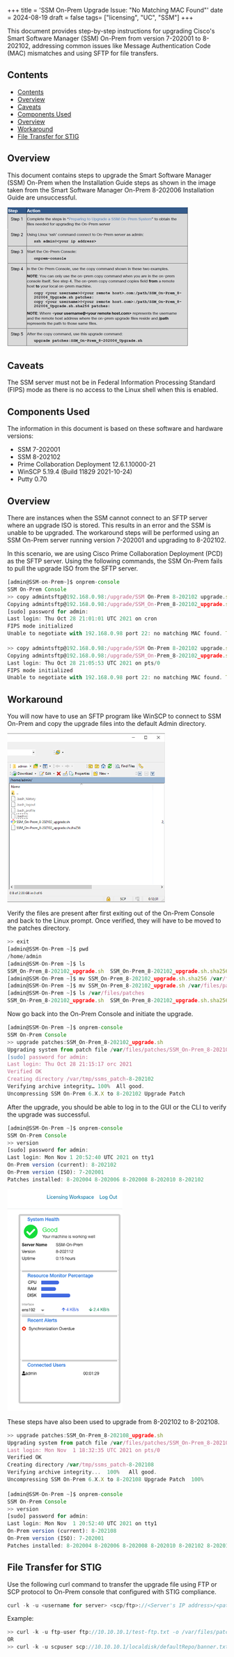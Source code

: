 +++
title = 'SSM On-Prem Upgrade Issue: "No Matching MAC Found"'
date = 2024-08-19
draft = false
tags= ["licensing", "UC", "SSM"]
+++

This document provides step-by-step instructions for upgrading Cisco's Smart Software Manager (SSM) On-Prem from version 7-202001 to 8-202102, addressing common issues like Message Authentication Code (MAC) mismatches and using SFTP for file transfers.

<!--more-->

## Contents
- [Contents](#contents)
- [Overview](#overview)
- [Caveats](#caveats)
- [Components Used](#components-used)
- [Overview](#overview-1)
- [Workaround](#workaround)
- [File Transfer for STIG](#file-transfer-for-stig)

## Overview
This document contains steps to upgrade the Smart Software Manager (SSM) On-Prem when the Installation Guide steps as shown in the image taken from the Smart Software Manager On-Prem 8-202006 Installation Guide are unsuccessful.

![installguidescreenshot.png](https://github.com/RMProfit/blog/blob/main/images/installguide.png)

## Caveats
The SSM server must not be in Federal Information Processing Standard (FIPS) mode as there is no access to the Linux shell when this is enabled.

## Components Used
The information in this document is based on these software and hardware versions:
- SSM 7-202001
- SSM 8-202102
- Prime Collaboration Deployment 12.6.1.10000-21
- WinSCP 5.19.4 (Build 11829 2021-10-24)
- Putty 0.70

## Overview
There are instances when the SSM cannot connect to an SFTP server where an upgrade ISO is stored. This results in an error and the SSM is unable to be upgraded. The workaround steps will be performed using an SSM On-Prem server running version 7-202001 and upgrading to 8-202102.

In this scenario, we are using Cisco Prime Collaboration Deployment (PCD) as the SFTP server. Using the following commands, the SSM On-Prem fails to pull the upgrade ISO from the SFTP server.

```javascript
[admin@SSM-on-Prem~]$ onprem-console
SSM On-Prem Console 
>> copy admintsftp@192.168.0.98:/upgrade/SSM On-Prem 8-202102 upgrade.sh.sha256 patches:
Copying admintsftp@192.168.0.98:/upgrade/SSM_On-Prem_8-202102_upgrade.sh.sha256 to /var/files/patches
[sudo] password for admin:
Last login: Thu Oct 28 21:01:01 UTC 2021 on cron
FIPS mode initialized
Unable to negotiate with 192.168.0.98 port 22: no matching MAC found. Their offer: hmac-sha1

>> copy admintsftp@192.168.0.98:/upgrade/SSM On-Prem 8-202102 upgrade.sh patches:
Copying admintsftp@192.168.0.98:/upgrade/SSM_On-Prem_8-202102_upgrade.sh to /var/files/patches 
Last login: Thu Oct 28 21:05:53 UTC 2021 on pts/0 
FIPS mode initialized 
Unable to negotiate with 192.168.0.98 port 22: no matching MAC found. Their offer: hmac-sha1
```
## Workaround

You will now have to use an SFTP program like WinSCP to connect to SSM On-Prem and copy the upgrade files into the default Admin directory.

![OnPrem File Directory](/images/onpremdirectory.png)

Verify the files are present after first exiting out of the On-Prem Console and back to the Linux prompt. Once verified, they will have to be moved to the patches directory.

```javascript
>> exit
[admin@SSM-On-Prem ~]$ pwd
/home/admin
[admin@SSM-On-Prem ~]$ ls
SSM_On-Prem_8-202102_upgrade.sh  SSM_On-Prem_8-202102_upgrade.sh.sha256
[admin@SSM-On-Prem ~]$ mv SSM_On-Prem_8-202102_upgrade.sh.sha256 /var/files/patches 
[admin@SSM-On-Prem ~]$ mv SSM_On-Prem_8-202102_upgrade.sh /var/files/patches
[admin@SSM-On-Prem ~]$ ls /var/files/patches
SSM_On-Prem_8-202102_upgrade.sh  SSM_On-Prem_8-202102_upgrade.sh.sha256
```
Now go back into the On-Prem Console and initiate the upgrade.

```javascript
[admin@SSM-On-Prem ~]$ onprem-console
SSM On-Prem Console
>> upgrade patches:SSM_On-Prem_8-202102_upgrade.sh
Upgrading system from patch file /var/files/patches/SSM_On-Prem_8-202102_upgrade.sh 
[sudo] password for admin:
Last login: Thu Oct 28 21:15:17 orc 2021
Verified OK
Creating directory /var/tmp/ssms_patch-8-202102 
Verifying archive integrity… 100%  All good.
Uncompressing SSM On-Prem 6.X.X to 8-202102 Upgrade Patch
```

After the upgrade, you should be able to log in to the GUI or the CLI to verify the upgrade was successful.

```javascript
[admin@SSM-On-Prem ~]$ onprem-console
SSM On-Prem Console
>> version
[sudo] password for admin:
Last login: Mon Nov 1 20:52:40 UTC 2021 on tty1
On-Prem version (current): 8-202102
On-Prem version (ISO): 7-202001
Patches installed: 8-202004 8-202006 8-202008 8-202010 8-202102
``` 
![guipostupgrade](/images/guipostupgrade.png)

These steps have also been used to upgrade from 8-202102 to 8-202108.
```javascript
>> upgrade patches:SSM_On-Prem_8-202108_upgrade.sh
Upgrading system from patch file /var/files/patches/SSM_On-Prem_8-202108_upgrade.sh 
Last login: Mon Nov  1 18:32:35 UTC 2021 on pts/0
Verified OK
Creating directory /var/tmp/ssms_patch-8-202108
Verifying archive integrity...  100%   All good.
Uncompressing SSM On-Prem 6.X.X to 8-202108 Upgrade Patch  100%

[admin@SSM-On-Prem ~]$ onprem-console
SSM On-Prem Console
>> version
[sudo] password for admin:
Last login: Mon Nov  1 20:52:40 UTC 2021 on tty1
On-Prem version (current): 8-202108
On-Prem version (ISO): 7-202001
Patches installed: 8-202004 8-202006 8-202008 8-202010 8-202102 8-202012 8-202105 8-202108
```

## File Transfer for STIG

Use the following curl command to transfer the upgrade file using FTP or SCP protocol to On-Prem console that configured with STIG compliance.

```javascript
curl -k -u <username for server> <scp/ftp>://<Server's IP address>/<path>/<filename> -o /var/files/patches/<filename>
```
Example:
```javascript
>> curl -k -u ftp-user ftp://10.10.10.1/test-ftp.txt -o /var/files/patches/test-ftp.txt 
OR 
>> curl -k -u scpuser scp://10.10.10.1/localdisk/defaultRepo/banner.txt -o /var/files/patches/banner.txt
```
